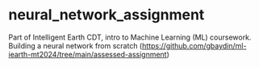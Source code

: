 # neural_network_assignment
Part of Intelligent Earth CDT, intro to Machine Learning (ML) coursework. Building a neural network from scratch (https://github.com/gbaydin/ml-iearth-mt2024/tree/main/assessed-assignment)

